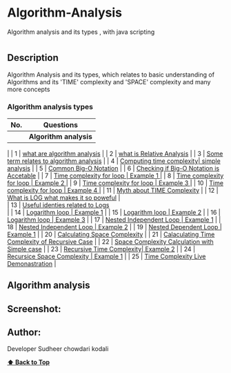 # Algorithm-Analysis
Algorithm analysis and its types , with java scripting
# 

## Description
<p> Algorithm Analysis and its types, which relates to basic understanding of Algorithms and its 'TIME' complexity and 'SPACE' complexity and many more concepts </p>



<!--## Tech-stack
<p> Project is done entirely with Javascript </p>-->

### Algorithm analysis types

| No. | Questions                                                                              |              
| --- | -------------------------------------------------------------------------------------------------------------------------------------------------------------------------------------------------------------------------------- |
|     | **Algorithm analysis**
|
| 1   | [what are algorithm analysis](#what-are-Algorithm-analysis)
|
| 2   | [what is Relative Analysis](#Relative-analysis)
|
| 3   | [Some term relates to algorithm analysis](#)
|
| 4   | [Computing time complexity| simple analysis](#)
|
| 5   | [Common Big-O Notation](#)
|
| 6   | [Checking if Big-O Notation is Accetable](#)
|
| 7   | [Time complexity for loop | Example 1 ](#)
|
| 8   | [Time complexity for loop | Example 2 ](#)
|
| 9   | [Time complexity for loop | Example 3 ](#)
|
| 10  | [Time complexity for loop | Example 4 ](#)
|
| 11  | [Myth about TIME Complexity](#)
|
| 12  | [What is LOG what makes it so poweful](#)
|          
| 13  | [Useful identies related to Logs](#)        
|
| 14  | [Logarithm loop | Example 1](#)
|
| 15  | [Logarithm loop | Example 2](#)
|
| 16  | [Logarithm loop | Example 3](#)
|
| 17  | [Nested Independent Loop | Example 1](#)
|
| 18  | [Nested Independent Loop | Example 2](#)
|
| 19  | [Nested Dependent Loop | Example 1](#)
|
| 20  | [Calculating Space Complexity](#)
|
| 21  | [Calaculating Time Complexity of Recursive Case](#)
|
| 22  | [Space Complexity Calculation with Simple case](#)
|
| 23  | [Recursive Time Complexity| Example 2](#)
|
| 24  | [Recursice Space Complexity | Example 1](#)
|
| 25  | [Time Complexity Live Demonastration](#)
|
 ## Algorithm analysis

<!--<ol>
                <li> what is Algorithm Analysis </li>
                <li> what is Relative Analysis</li>
                <li> Some term relates to algorithm analysis </li>
                <li> Computing time complexity| Simple Example1 </li>
                <li> Common Big-O Notation</li>
                <li> Checking if Big-O Notation is Accetable </li>  
                <li> Time complexity for Loop | Example 1 </li>
                <li> Time complexity for Loop | Example 2 </li>
                <li> Time complexity for Loop | Example 3 </li>
                <li> Time complexity for Loop | Example 4 </li>
                <li> Myth about TIME Complexity </li>
                <li> What is LOG what makes it so Powerful </li>
                <li> Useful Identities related to logs </li>
                <li> Logarithm loop | Example1 </li>
                <li> Logarithm loop | Example2 </li>
                <li> Logarithm loop | Example3 </li>
                <li> Nexted Independent Loop | Example 1 </li>
                <li> Nexted Independent Loop | Example 2 </li>
                <li> Nexted Dependent Loop | Example 1 </li>
                <li> calculating space complexity </li>
                <li> calculating time complexity of recrusive cases</li>
                <li> space complexity calculation simple case</li>
                <li> Recursive Time Complexity | Example 2 </li>
                <li> Recursive Space Complexity | Example 2 </li>
                <li> Time complexity Live Demonistration </li>
</ol>-->


## Screenshot:

<!--![Image of TREX GAME](./trex.png)-->

## Author:

Developer Sudheer chowdari kodali

  **[⬆ Back to Top](#algorithm-analysis-types)**
